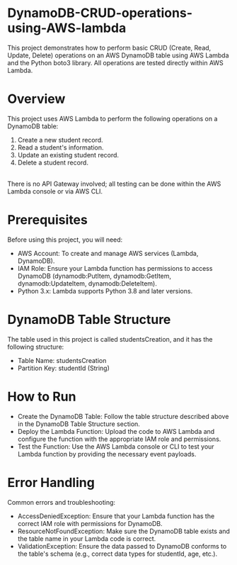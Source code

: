 # DynamoDB-CRUD-operations-using-AWS-lambda
This project demonstrates how to perform basic CRUD (Create, Read, Update, Delete) operations on an AWS DynamoDB table using AWS Lambda and the Python boto3 library. 
All operations are tested directly within AWS Lambda.

# Overview
This project uses AWS Lambda to perform the following operations on a DynamoDB table:

1. Create a new student record.
2. Read a student's information.
3. Update an existing student record.
4. Delete a student record.
<br>
There is no API Gateway involved; all testing can be done within the AWS Lambda console or via AWS CLI.

# Prerequisites
Before using this project, you will need:

* AWS Account: To create and manage AWS services (Lambda, DynamoDB).
* IAM Role: Ensure your Lambda function has permissions to access DynamoDB (dynamodb:PutItem, dynamodb:GetItem, dynamodb:UpdateItem, dynamodb:DeleteItem).
* Python 3.x: Lambda supports Python 3.8 and later versions.

# DynamoDB Table Structure
The table used in this project is called studentsCreation, and it has the following structure:

* Table Name: studentsCreation
* Partition Key: studentId (String)

# How to Run
* Create the DynamoDB Table: Follow the table structure described above in the DynamoDB Table Structure section.
* Deploy the Lambda Function: Upload the code to AWS Lambda and configure the function with the appropriate IAM role and permissions.
* Test the Function: Use the AWS Lambda console or CLI to test your Lambda function by providing the necessary event payloads.

# Error Handling
Common errors and troubleshooting:

* AccessDeniedException: Ensure that your Lambda function has the correct IAM role with permissions for DynamoDB.
* ResourceNotFoundException: Make sure the DynamoDB table exists and the table name in your Lambda code is correct.
* ValidationException: Ensure the data passed to DynamoDB conforms to the table's schema (e.g., correct data types for studentId, age, etc.).






  
